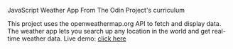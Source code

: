 JavaScript Weather App
From The Odin Project's curriculum

This project uses the openweathermap.org API to fetch and display data. The weather app lets you search up any location in the world and get real-time weather data.
Live demo: [click here](https://raw.githack.com/RumenZaechki/Weather-app/main/static/index.html)